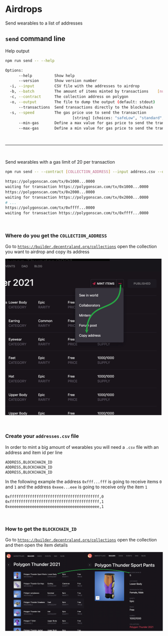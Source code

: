 # Airdrops

Send wearables to a list of addresses

## `send` command line

Help output

```bash
npm run send -- --help
```

```bash
Options:
      --help          Show help                                                  [boolean]
      --version       Show version number                                        [boolean]
  -i, --input         CSV file with the addresses to airdrop           [string] [required]
  -b, --batch         The amount of items minted by transactions    [number] [default: 50]
  -c, --contract      The collection address on polygon                [string] [required]
  -o, --output        The file to dump the output (default: stdout)               [string]
      --transactions  Send transactions directly to the blockchain               [boolean]
  -s, --speed         The gas price use to send the transaction
                              [string] [choices: "safeLow", "standard", "fast", "fastest"]
      --min-gas       Define a max value for gas price to send the transaction    [number]
      --max-gas       Define a min value for gas price to send the transaction    [number]
```

&nbsp;

---------

&nbsp;

Send wearables with a gas limit of 20 per transaction

```bash
npm run send -- --contract [COLLECTION_ADDRESS] --input address.csv --output transactions.output
```

```bash
https://polygonscan.com/tx/0x1000...0000
waiting for transaction https://polygonscan.com/tx/0x1000...0000
https://polygonscan.com/tx/0x2000...0000
waiting for transaction https://polygonscan.com/tx/0x2000...0000
# ...
https://polygonscan.com/tx/0xffff...0000
waiting for transaction https://polygonscan.com/tx/0xffff...0000
```

&nbsp;

### Where do you get the `COLLECTION_ADDRESS`

Go to [`https://builder.decentraland.org/collections`](https://builder.decentraland.org/collections) open the collection you want to airdrop and copy its address

<img src="../images/get-address.jpg" alt="get-address" width="500" />

&nbsp;

### Create your `addresses.csv` file

In order to mint a big amount of wearables you will need a `.csv` file with an address and item id per line

```csv
ADDRESS,BLOCKCHAIN_ID
ADDRESS,BLOCKCHAIN_ID
ADDRESS,BLOCKCHAIN_ID
```

In the following example the address `0xfff...fff` is going to receive items `0` and `1` and the address `0xeee...eee` is going to receive only the item `1`

```csv
0xffffffffffffffffffffffffffffffffffffffff,0
0xffffffffffffffffffffffffffffffffffffffff,1
0xeeeeeeeeeeeeeeeeeeeeeeeeeeeeeeeeeeeeeeee,1
```

&nbsp;

### How to get the `BLOCKCHAIN_ID`

Go to [`https://builder.decentraland.org/collections`](https://builder.decentraland.org/collections) open the collection and then open the item details

<img src="../images/get-blockchain-id.jpg" alt="get-blockchain-id"  />